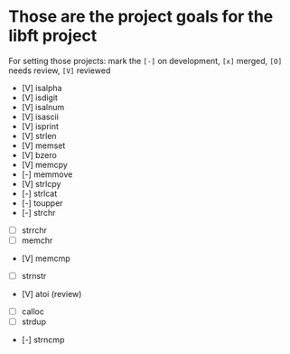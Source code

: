 # Those are the project goals for the libft project

For setting those projects:
mark the `[-]` on development, `[x]` merged, `[O]` needs review, `[V]` reviewed

- [V] isalpha
- [V] isdigit
- [V] isalnum
- [V] isascii
- [V] isprint
- [V] strlen
- [V] memset
- [V] bzero
- [V] memcpy
- [-] memmove
- [V] strlcpy
- [-] strlcat
- [-] toupper
- [-] strchr
- [ ] strrchr
- [ ] memchr
- [V] memcmp
- [ ] strnstr
- [V] atoi (review)
- [ ] calloc
- [ ] strdup
- [-] strncmp

